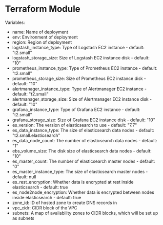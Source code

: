 # Terraform Module

Variables:

- name: Name of deployment
- env: Environment of deployment
- region: Region of deployment
- logstash_instance_type: Type of Logstash EC2 instance - default: "t2.small"
- logstash_storage_size: Size of Logstash EC2 instance disk - default: "10"
- prometheus_instance_type: Type of Prometheus EC2 instance - default: "t2.small"
- prometheus_storage_size: Size of Prometheus EC2 instance disk - default: "10"
- alertmanager_instance_type: Type of Alertmanager EC2 instance - default: "t2.small"
- alertmanager_storage_size: Size of Alertmanager EC2 instance disk - default: "10"
- grafana_instance_type: Type of Grafana EC2 instance - default: "t2.small"
- grafana_storage_size: Size of Grafana EC2 instance disk - default: "10"
- es_version: The version of elasticsearch to use - default: "7.7"
- es_data_instance_type: The size of elasticsearch data nodes - default: "t2.small.elasticsearch"
- es_data_node_count: The number of elasticsearch data nodes - default: "1"
- ebs_volume_size: The disk size of elasticsearch data nodes - default: "10"
- es_master_count: The number of elasticsearch master nodes - default: "0"
- es_master_instance_type: The size of elasticsearch master nodes - default: null
- es_rest_encryption: Whether data is encrypted at rest inside elasticsearch - default: true
- es_node2node_encryption: Whether data is encrypted between nodes inside elasticsearch - default: true
- zone_id: ID of hosted zone to create DNS records in
- vpc_cidr: CIDR block of the VPC
- subnets: A map of availability zones to CIDR blocks, which will be set up as subnets
